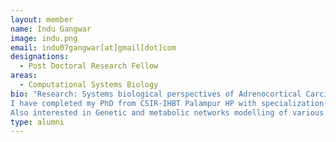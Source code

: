 ```yaml
---
layout: member
name: Indu Gangwar
image: indu.png
email: indu07gangwar[at]gmail[dot]com
designations: 
  - Post Doctoral Research Fellow
areas:
  - Computational Systems Biology
bio: "Research: Systems biological perspectives of Adrenocortical Carcinoma
I have completed my PhD from CSIR-IHBT Palampur HP with specialization in Computational Biology and Bioinformatics
Also interested in Genetic and metabolic networks modelling of various human diseases "
type: alumni
---
```

